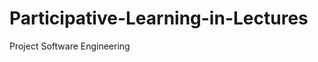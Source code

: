 Participative-Learning-in-Lectures
==================================

Project Software Engineering
